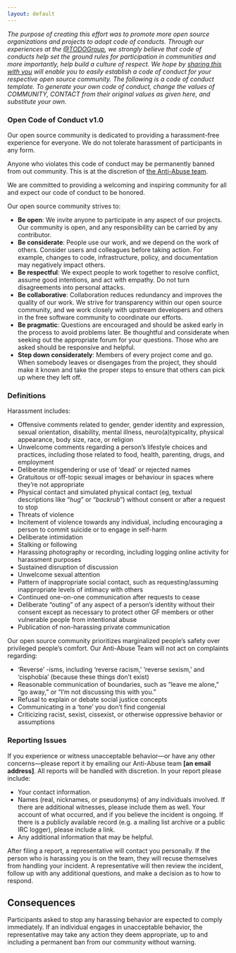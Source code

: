 ```yaml
---
layout: default
---
```


_The purpose of creating this effort was to promote more open source organizations and projects to adopt code of conducts. Through our experiences at the [@TODOGroup](https://twitter.com/todogroup), we strongly believe that code of conducts help set the ground rules for participation in communities and more importantly, help build a culture of respect. We hope by [sharing this with you](https://github.com/opencodeofconduct/opencodeofconduct.github.io) will enable you to easily establish a code of conduct for your respective open source community. The following is a code of conduct template. To generate your own code of conduct, change the values of COMMUNITY, CONTACT from their original values as given here, and substitute your own._

### Open Code of Conduct v1.0

Our open source community is dedicated to providing a harassment-free experience for everyone. We do not tolerate harassment of participants in any form.

Anyone who violates this code of conduct may be permanently banned from out community. This is at the discretion of [the Anti-Abuse team](/report-abuse.html).

We are committed to providing a welcoming and inspiring community for all and expect our code of conduct to be honored.

Our open source community strives to:

- **Be open**: We invite anyone to participate in any aspect of our projects. Our community is open, and any responsibility can be carried by any contributor.
- **Be considerate**: People use our work, and we depend on the work of others. Consider users and colleagues before taking action. For example, changes to code, infrastructure, policy, and documentation may negatively impact others.
- **Be respectful**: We expect people to work together to resolve conflict, assume good intentions, and act with empathy. Do not turn disagreements into personal attacks.
- **Be collaborative**: Collaboration reduces redundancy and improves the quality of our work. We
strive for transparency within our open source community, and we work closely with upstream developers and others in the free software community to coordinate our efforts.
- **Be pragmatic**: Questions are encouraged and should be asked early in the process to avoid problems later. Be thoughtful and considerate when seeking out the appropriate forum for your questions. Those who are asked should be responsive and helpful.
- **Step down considerately**: Members of every project come and go. When somebody leaves or disengages from the project, they
should make it known and take the proper steps to ensure that others can pick up where they left off.

### Definitions

Harassment includes:

- Offensive comments related to gender, gender identity and expression, sexual orientation, disability, mental illness, neuro(a)typicality, physical appearance, body size, race, or religion
- Unwelcome comments regarding a person’s lifestyle choices and practices, including those related to food, health, parenting, drugs, and employment
- Deliberate misgendering or use of ‘dead’ or rejected names
- Gratuitous or off-topic sexual images or behaviour  in spaces where they’re not appropriate
- Physical contact and simulated physical contact (eg, textual descriptions like “*hug*” or “*backrub*”) without consent or after a request to stop
- Threats of violence
- Incitement of violence towards any individual, including encouraging a person to commit suicide or to engage in self-harm
- Deliberate intimidation
- Stalking or following
- Harassing photography or recording, including logging online activity for harassment purposes
- Sustained disruption of discussion
- Unwelcome sexual attention
- Pattern of inappropriate social contact, such as requesting/assuming inappropriate levels of intimacy with others
- Continued one-on-one communication after requests to cease
- Deliberate “outing” of any aspect of a person’s identity without their consent except as necessary to protect other GF members or other vulnerable people from intentional abuse
- Publication of non-harassing private communication

Our open source community prioritizes marginalized people’s safety over privileged people’s comfort. Our Anti-Abuse Team will not act on complaints regarding:

- ‘Reverse’ -isms, including ‘reverse racism,’ ‘reverse sexism,’ and ‘cisphobia’ (because these things don’t exist)
- Reasonable communication of boundaries, such as “leave me alone,” “go away,” or “I’m not discussing this with you.”
- Refusal to explain or debate social justice concepts
- Communicating in a ‘tone’ you don’t find congenial
- Criticizing racist, sexist, cissexist, or otherwise oppressive behavior or assumptions

### Reporting Issues

If you experience or witness unacceptable behavior—or have any other concerns—please report it by emailing our Anti-Abuse team **[an email address]**. All reports will be handled with discretion. In your report please include:

- Your contact information.
- Names (real, nicknames, or pseudonyms) of any individuals involved. If there are additional witnesses, please
include them as well. Your account of what occurred, and if you believe the incident is ongoing. If there is a publicly available record (e.g. a mailing list archive or a public IRC logger), please include a link.
- Any additional information that may be helpful.

After filing a report, a representative will contact you personally.  If the person who is harassing you is on the team, they will recuse themselves from handling your incident. A representative will then review the incident, follow up with any additional questions, and make a decision as to how to respond.

## Consequences
Participants asked to stop any harassing behavior are expected to comply immediately. If an individual engages in unacceptable behavior, the representative may take any action they deem appropriate, up to and including a permanent ban from our community without warning.
